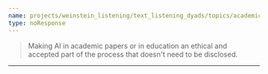 ```yaml
---
name: projects/weinstein_listening/text_listening_dyads/topics/academic_AI.md
type: noResponse
---
```


> Making AI in academic papers or in education an ethical and accepted part of the process that doesn't need to be disclosed.

---
